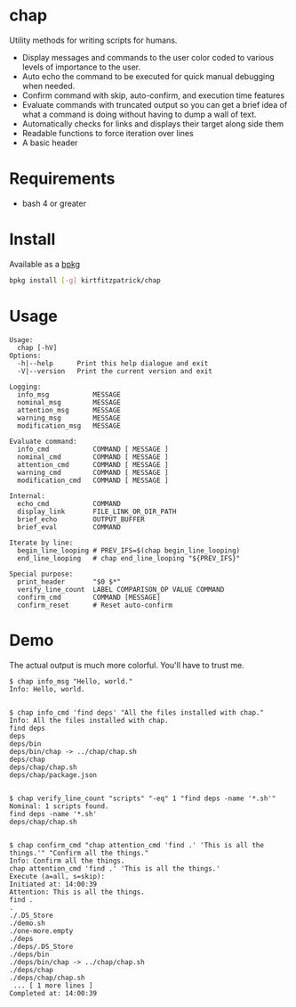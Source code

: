 # chap

Utility methods for writing scripts for humans. 

- Display messages and commands to the user color coded to various levels of 
  importance to the user.
- Auto echo the command to be executed for quick manual debugging when needed.
- Confirm command with skip, auto-confirm, and execution time features
- Evaluate commands with truncated output so you can get a brief idea of what 
  a command is doing without having to dump a wall of text.
- Automatically checks for links and displays their target along side them
- Readable functions to force iteration over lines
- A basic header


# Requirements
- bash 4 or greater

# Install

Available as a [bpkg](http://www.bpkg.sh/)
```sh
bpkg install [-g] kirtfitzpatrick/chap
```

# Usage
```
Usage:
  chap [-hV]
Options:
  -h|--help      Print this help dialogue and exit
  -V|--version   Print the current version and exit

Logging:
  info_msg           MESSAGE
  nominal_msg        MESSAGE
  attention_msg      MESSAGE
  warning_msg        MESSAGE
  modification_msg   MESSAGE

Evaluate command:
  info_cmd           COMMAND [ MESSAGE ]
  nominal_cmd        COMMAND [ MESSAGE ]
  attention_cmd      COMMAND [ MESSAGE ]
  warning_cmd        COMMAND [ MESSAGE ]
  modification_cmd   COMMAND [ MESSAGE ]

Internal:
  echo_cmd           COMMAND
  display_link       FILE_LINK_OR_DIR_PATH
  brief_echo         OUTPUT_BUFFER
  brief_eval         COMMAND

Iterate by line:
  begin_line_looping # PREV_IFS=$(chap begin_line_looping)
  end_line_looping   # chap end_line_looping "${PREV_IFS}"

Special purpose:
  print_header       "$0 $*"
  verify_line_count  LABEL COMPARISON_OP VALUE COMMAND
  confirm_cmd        COMMAND [MESSAGE]
  confirm_reset      # Reset auto-confirm
```

# Demo

The actual output is much more colorful. You'll have to trust me.
```
$ chap info_msg "Hello, world."
Info: Hello, world. 


$ chap info_cmd 'find deps' "All the files installed with chap."
Info: All the files installed with chap. 
find deps
deps
deps/bin
deps/bin/chap -> ../chap/chap.sh
deps/chap
deps/chap/chap.sh
deps/chap/package.json


$ chap verify_line_count "scripts" "-eq" 1 "find deps -name '*.sh'"
Nominal: 1 scripts found. 
find deps -name '*.sh'
deps/chap/chap.sh


$ chap confirm_cmd "chap attention_cmd 'find .' 'This is all the things.'" "Confirm all the things."
Info: Confirm all the things. 
chap attention_cmd 'find .' 'This is all the things.'
Execute (a=all, s=skip): 
Initiated at: 14:00:39
Attention: This is all the things. 
find .
.
./.DS_Store
./demo.sh
./one-more.empty
./deps
./deps/.DS_Store
./deps/bin
./deps/bin/chap -> ../chap/chap.sh
./deps/chap
./deps/chap/chap.sh
 ... [ 1 more lines ]
Completed at: 14:00:39
```